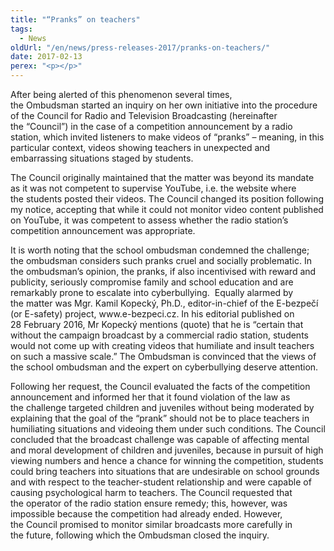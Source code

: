 ```yaml
---
title: "“Pranks” on teachers"
tags:
  - News
oldUrl: "/en/news/press-releases-2017/pranks-on-teachers/"
date: 2017-02-13
perex: "<p></p>"
---
```


<!-- imported from the old website -->

<p>After being alerted of this phenomenon several times, the Ombudsman started an inquiry on her own initiative into the procedure of the Council for Radio and Television Broadcasting (hereinafter the “Council”) in the case of a competition announcement by a radio station, which invited listeners to make videos of “pranks” – meaning, in this particular context, videos showing teachers in unexpected and embarrassing situations staged by students.</p> <p>The Council originally maintained that the matter was beyond its mandate as it was not competent to supervise YouTube, i.e. the website where the students posted their videos. The Council changed its position following my notice, accepting that while it could not monitor video content published on YouTube, it was competent to assess whether the radio station’s competition announcement was appropriate.</p> <p>It is worth noting that the school ombudsman condemned the challenge; the ombudsman considers such pranks cruel and socially problematic. In the ombudsman’s opinion, the pranks, if also incentivised with reward and publicity, seriously compromise family and school education and are remarkably prone to escalate into cyberbullying.  Equally alarmed by the matter was Mgr. Kamil Kopecký, Ph.D., editor-in-chief of the E-bezpečí (or E-safety) project, www.e-bezpeci.cz. In his editorial published on 28 February 2016, Mr Kopecký mentions (quote) that he is “certain that without the campaign broadcast by a commercial radio station, students would not come up with creating videos that humiliate and insult teachers on such a massive scale.” The Ombudsman is convinced that the views of the school ombudsman and the expert on cyberbullying deserve attention. </p><p> Following her request, the Council evaluated the facts of the competition announcement and informed her that it found violation of the law as the challenge targeted children and juveniles without being moderated by explaining that the goal of the “prank” should not be to place teachers in humiliating situations and videoing them under such conditions. The Council concluded that the broadcast challenge was capable of affecting mental and moral development of children and juveniles, because in pursuit of high viewing numbers and hence a chance for winning the competition, students could bring teachers into situations that are undesirable on school grounds and with respect to the teacher-student relationship and were capable of causing psychological harm to teachers. The Council requested that the operator of the radio station ensure remedy; this, however, was impossible because the competition had already ended. However, the Council promised to monitor similar broadcasts more carefully in the future, following which the Ombudsman closed the inquiry.</p>
